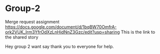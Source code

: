 # Group-2
Merge request assignment 
https://docs.google.com/document/d/1bqBW70OmfrA-ork2VUK_Irm3YfrOdXzLnHidNnZ3Gzc/edit?usp=sharing
This is the link to the shared story


Hey group 2 want say thank you to everyone for help.

